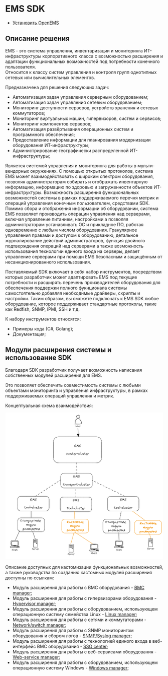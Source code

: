 # EMS SDK

* [Установить OpenEMS](https://sourceforge.net/projects/ems/)

## Описание решения

EMS - это система управления, инвентаризации и мониторинга ИТ-инфраструктуры корпоративного класса с возможностью расширения и адаптации функциональных возможностей под потребности конечного пользователя.  
Относится к классу систем управления и контроля групп однотипных сетевых или вычислительных элементов.

Предназначена для решения следующих задач:

- Автоматизация задач управления серверным оборудованием;
- Автоматизация задач управления сетевым оборудованием;
- Мониторинг доступности серверов, устройств хранения и сетевых коммутаторов;
- Мониторинг виртуальных машин, гипервизоров, систем и сервисов;
- Мониторинг компонентов серверов;
- Автоматизация развёртывания операционных систем и программного обеспечения;
- Предоставление информации для планирования модернизации оборудования ИТ-инфраструктуры;
- Администрирование географически распределенной ИТ-инфраструктуры;

Является системой управления и мониторинга для работы в мульти-вендорных окружениях. С помощью открытых протоколов, система EMS может взаимодействовать с широким спектром оборудования, позволяя администраторам собирать и отображать инвентарную информацию, информацию по здоровью и загруженности объектов ИТ-инфраструктуры. Возможность расширения функциональных возможностей системы в рамках поддерживаемого перечня метрик и операций управления конечным пользователем, средствами SDK. Помимо сбора и отображения информации об оборудовании, система EMS позволяет производить операции управления над серверами, включая управление питанием, настройками а позволяя администраторам устанавливать ОС и прикладное ПО, работая одновременно с любым числом оборудования. Гранулярное управления правами и доступом к оборудованию, детальное журналирование действий администраторов, функция двойного подтверждения операций над серверами а также возможность использования технологии единого входа на серверы, делает управление серверами при помощи EMS безопасным и защищённым от несанкционированного использования.

Поставляемый SDK включает в себя набор инструментов, посредством которых разработчик может адаптировать EMS под текущие потребности и расширять перечень производителей оборудования для обеспечения поддержки полного фукнционала системы самостоятельно добавляя необходимые драйверы, скрипты и настройки. Таким образом, вы сможете подключать к EMS SDK любое оборудование, которое поддерживает стандартные протоколы, такие как Redfish, SNMP, IPMI, SSH и т.д. 

К набору инструментов относятся:

- Примеры кода (С#, Golang);
- Документация;

## Модули расширения системы и использование SDK

Благодаря SDK разработчик получает возможность написания собственных модулей расширения для EMS.

Это позволяет обеспечить совместимость системы с любыми объектами мониторинга и управления инфраструктуры, в рамках поддерживаемых операций управления и метрик.

Концептуальная схема взаимодействия:

![common](common.png)

Описание доступных для кастомизации функциональных возможностей, а также руководства по созданию кастомных модулей расширения доступны по ссылкам:

- Модуль расширения для работы с BMC оборудования - [BMC manager](extend_bmc);
- Модуль расширения для работы с гипервизорами оборудования - [Hypervisor manager](extend_hypervisor);
- Модуль расширения для работы с оборудованием, использующем операционную систему семейства Linux - [Linux manager](extend_linux);
- Модуль расширения для работы с сетями и коммутаторами - [Network/switch manager](extend_network_switch);
- Модуль расширения для работы с SNMP мониторингом оборудования и сбором логов - [SNMP/Syslog manager](extend_snmp);
- Модуль расширения для работы с технологией единого входа в веб-интерфейс BMC оборудования - [SSO center](extend_sso_bmc);
- Модуль расширения для работы с веб-сервисами оборудования - [Web-service manager](extend_web_service);
- Модуль расширения для работы с оборудованием, использующем операционную систему Windows - [Windows manager](extend_windows);
